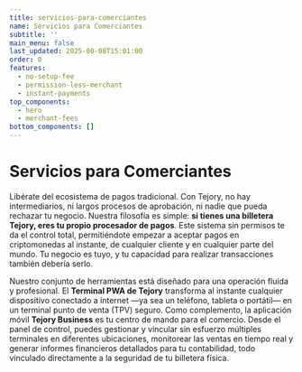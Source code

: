 ```yaml
---
title: servicios-para-comerciantes
name: Servicios para Comerciantes
subtitle: ''
main_menu: false
last_updated: 2025-08-08T15:01:00
order: 0
features:
  - no-setup-fee
  - permission-less-merchant
  - instant-payments
top_components:
  - hero
  - merchant-fees
bottom_components: []
---
```

# Servicios para Comerciantes

Libérate del ecosistema de pagos tradicional. Con Tejory, no hay intermediarios, ni largos procesos de aprobación, ni nadie que pueda rechazar tu negocio. Nuestra filosofía es simple: **si tienes una billetera Tejory, eres tu propio procesador de pagos**. Este sistema sin permisos te da el control total, permitiéndote empezar a aceptar pagos en criptomonedas al instante, de cualquier cliente y en cualquier parte del mundo. Tu negocio es tuyo, y tu capacidad para realizar transacciones también debería serlo.

Nuestro conjunto de herramientas está diseñado para una operación fluida y profesional. El **Terminal PWA de Tejory** transforma al instante cualquier dispositivo conectado a internet —ya sea un teléfono, tableta o portátil— en un terminal punto de venta (TPV) seguro. Como complemento, la aplicación móvil **Tejory Business** es tu centro de mando para el comercio. Desde el panel de control, puedes gestionar y vincular sin esfuerzo múltiples terminales en diferentes ubicaciones, monitorear las ventas en tiempo real y generar informes financieros detallados para tu contabilidad, todo vinculado directamente a la seguridad de tu billetera física.